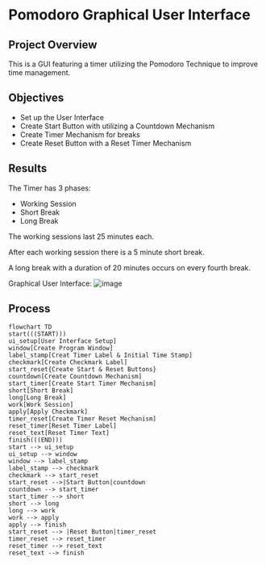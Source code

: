 # Pomodoro Graphical User Interface


## Project Overview
This is a GUI featuring a timer utilizing the Pomodoro Technique to improve time management.

## Objectives
- Set up the User Interface
- Create Start Button with utilizing a Countdown Mechanism
- Create Timer Mechanism for breaks
- Create Reset Button with a Reset Timer Mechanism 

## Results
The Timer has 3 phases:
- Working Session
- Short Break
- Long Break


The working sessions last 25 minutes each. 


After each working session there is a 5 minute short break.


A long break with a duration of 20 minutes occurs on every fourth break.


Graphical User Interface: 
![image](https://github.com/frantzalexander/pomodoro_gui/assets/128331579/a187127d-a41e-48d0-98c0-95262797deec)


## Process

```mermaid
flowchart TD
start(((START)))
ui_setup[User Interface Setup]
window[Create Program Window]
label_stamp[Creat Timer Label & Initial Time Stamp]
checkmark[Create Checkmark Label]
start_reset{Create Start & Reset Buttons}
countdown[Create Countdown Mechanism]
start_timer[Create Start Timer Mechanism]
short[Short Break]
long[Long Break]
work[Work Session]
apply[Apply Checkmark]
timer_reset[Create Timer Reset Mechanism]
reset_timer[Reset Timer Label]
reset_text[Reset Timer Text]
finish(((END)))
start --> ui_setup
ui_setup --> window
window --> label_stamp
label_stamp --> checkmark
checkmark --> start_reset
start_reset -->|Start Button|countdown
countdown --> start_timer
start_timer --> short
short --> long
long --> work
work --> apply
apply --> finish
start_reset --> |Reset Button|timer_reset
timer_reset --> reset_timer
reset_timer --> reset_text
reset_text --> finish
